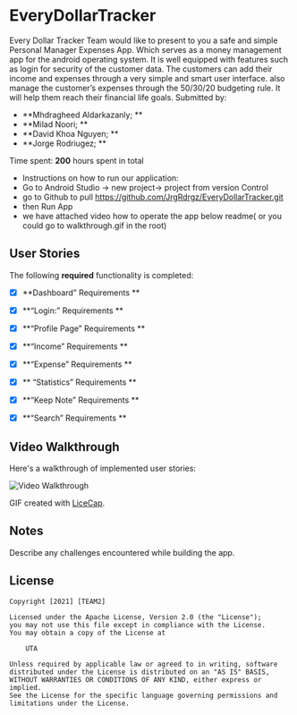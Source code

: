 # EveryDollarTracker


Every Dollar Tracker Team would like to present to you a safe and simple Personal Manager Expenses App. Which serves as a money management app for the android operating system. It is well equipped with features such as login for security of the customer data. The customers can add their income and expenses through a very simple and smart user interface. also manage the customer’s expenses through the 50/30/20 budgeting rule. It will help them reach their financial life goals.
Submitted by: 

* **Mhdragheed Aldarkazanly; **
* **Milad Noori; **
* **David Khoa Nguyen; **
* **Jorge Rodriugez; **


Time spent: **200** hours spent in total
* Instructions on how to run our application: 
* Go to Android Studio -> new project-> project from version Control
* go to Github to pull https://github.com/JrgRdrgz/EveryDollarTracker.git
* then Run App
* we have attached video how to operate the app below readme( or you could go to walkthrough.gif in the root)
## User Stories

The following **required** functionality is completed:

* [x]  **Dashboard” Requirements	**
* [x]  **“Login:” Requirements	** 
* [x]  **“Profile Page” Requirements	** 
* [x] **“Income” Requirements		**
* [x]  **“Expense” Requirements			** 
* [x] ** “Statistics” Requirements			**
* [x]  **“Keep Note” Requirements			**
* [x]  **“Search” Requirements		**


## Video Walkthrough

Here's a walkthrough of implemented user stories:

<img src='walkthrough.gif' title='Video Walkthrough' width='' alt='Video Walkthrough' />

GIF created with [LiceCap](http://www.cockos.com/licecap/).

## Notes

Describe any challenges encountered while building the app.

## License

    Copyright [2021] [TEAM2]

    Licensed under the Apache License, Version 2.0 (the "License");
    you may not use this file except in compliance with the License.
    You may obtain a copy of the License at

        UTA

    Unless required by applicable law or agreed to in writing, software
    distributed under the License is distributed on an "AS IS" BASIS,
    WITHOUT WARRANTIES OR CONDITIONS OF ANY KIND, either express or implied.
    See the License for the specific language governing permissions and
    limitations under the License.
